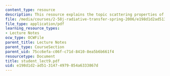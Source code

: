 ```yaml
---
content_type: resource
description: This resource explains the topic scattering properties of particulates.
file: /media/courses/2-58j-radiative-transfer-spring-2006/e198d1d2ad5131474979854a6333867d_student_lect9.pdf
file_type: application/pdf
learning_resource_types:
- Lecture Notes
ocw_type: OCWFile
parent_title: Lecture Notes
parent_type: CourseSection
parent_uid: 75cc6efa-c06f-c71d-8410-8ea5b6b661f4
resourcetype: Document
title: student_lect9.pdf
uid: e198d1d2-ad51-3147-4979-854a6333867d
---
```

